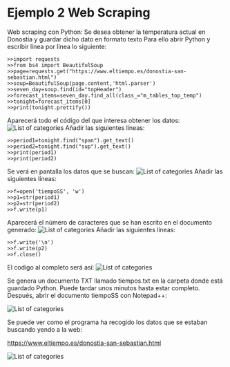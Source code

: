 # Ejemplo 2 Web Scraping
Web scraping con Python: Se desea obtener la temperatura actual en Donostia y guardar dicho dato en formato texto
Para ello abrir Python y escribir línea por línea lo siguiente:

    >>import requests
    >>from bs4 import BeautifulSoup
    >>page=requests.get("https://www.eltiempo.es/donostia-san-sebastian.html")
    >>soup=BeautifulSoup(page.content,'html.parser')
    >>seven_day=soup.find(id="topHeader")
    >>forecast_items=seven_day.find_all(class_="m_tables_top_temp")
    >>tonight=forecast_items[0]
    >>print(tonight.prettify())

Aparecerá todo el código del que interesa obtener los datos:
![List of categories](https://sofiaherrador.github.io/practicaDatos/fotos/fotos/Capture%2037.PNG)
Añadir las siguientes líneas:

    >>period1=tonight.find("span").get_text()
    >>period2=tonight.find("sup").get_text()
    >>print(period1)
    >>print(period2)
  
Se verá en pantalla los datos que se buscan:
![List of categories](https://sofiaherrador.github.io/practicaDatos/fotos/fotos/Capture%2037.PNG)
Añadir las siguientes líneas:

    >>f=open('tiempoSS', 'w')
    >>p1=str(period1)
    >>p2=str(period2)
    >>f.write(p1)

Aparecerá el número de caracteres que se han escrito en el documento generado:
![List of categories](https://sofiaherrador.github.io/practicaDatos/fotos/fotos/Capture%2038.PNG)
Añadir las siguientes líneas:

    >>f.write('\n')
    >>f.write(p2)
    >>f.close()

El codigo al completo será así:
![List of categories](https://sofiaherrador.github.io/practicaDatos/fotos/fotos/Capture%2041.PNG)

Se genera un documento TXT llamado tiempos.txt en la carpeta donde está guardado Python. Puede tardar unos minutos hasta estar completo.
Después, abrir el documento tiempoSS con Notepad++:

![List of categories](https://sofiaherrador.github.io/practicaDatos/fotos/fotos/Capture%2043.PNG)

Se puede ver como el programa ha recogido los datos que se estaban buscando yendo a la web:

<https://www.eltiempo.es/donostia-san-sebastian.html>

![List of categories](https://sofiaherrador.github.io/practicaDatos/fotos/fotos/Capture%2039.PNG)
